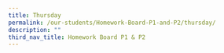 ```yaml
---
title: Thursday
permalink: /our-students/Homework-Board-P1-and-P2/thursday/
description: ""
third_nav_title: Homework Board P1 & P2
---
```

